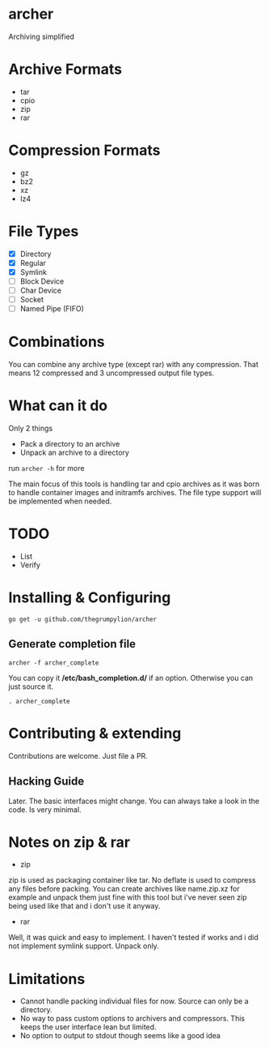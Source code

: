 # archer

Archiving simplified

# Archive Formats

* tar
* cpio
* zip
* rar

# Compression Formats

* gz
* bz2
* xz
* lz4

# File Types

- [x] Directory
- [x] Regular
- [x] Symlink
- [ ] Block Device
- [ ] Char Device
- [ ] Socket
- [ ] Named Pipe (FIFO)

# Combinations

You can combine any archive type (except rar) with any compression. That means 12 compressed and 3 uncompressed output file types.

# What can it do

Only 2 things

* Pack a directory to an archive
* Unpack an archive to a directory

run `archer -h` for more

The main focus of this tools is handling tar and cpio archives as it was born to handle container images and initramfs archives. The file type support will be implemented when needed.

# TODO

* List
* Verify 

# Installing & Configuring

`go get -u github.com/thegrumpylion/archer`

## Generate completion file

`archer -f archer_complete`

You can copy it **/etc/bash_completion.d/** if an option. Otherwise you can just source it.

`. archer_complete`

# Contributing & extending

Contributions are welcome. Just file a PR.

## Hacking Guide

Later. The basic interfaces might change. You can always take a look in the code. Is very minimal.

# Notes on zip & rar

* zip

zip is used as packaging container like tar. No deflate is used to compress any files before packing. You can create archives like name.zip.xz for example and unpack them just fine with this tool but i've never seen zip being used like that and i don't use it anyway.

* rar

Well, it was quick and easy to implement. I haven't tested if works and i did not implement symlink support. Unpack only.

# Limitations

* Cannot handle packing individual files for now. Source can only be a directory.
* No way to pass custom options to archivers and compressors. This keeps the user interface lean but limited.
* No option to output to stdout though seems like a good idea
